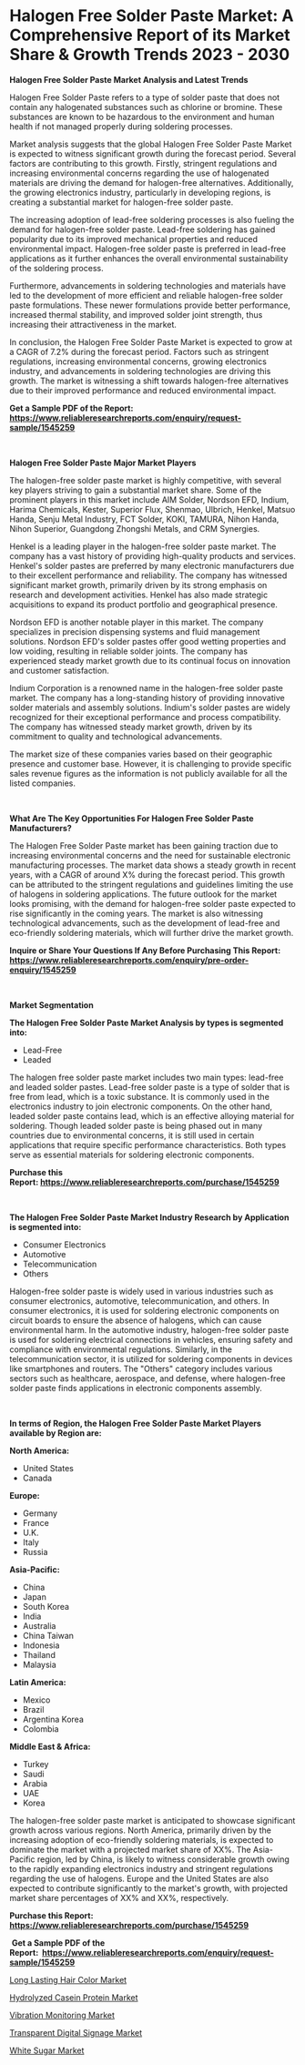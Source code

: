 <p><h1>Halogen Free Solder Paste Market: A Comprehensive Report of its Market Share & Growth Trends 2023 - 2030</h1></p><p><strong>Halogen Free Solder Paste Market Analysis and Latest Trends</strong></p>
<p><p>Halogen Free Solder Paste refers to a type of solder paste that does not contain any halogenated substances such as chlorine or bromine. These substances are known to be hazardous to the environment and human health if not managed properly during soldering processes.</p><p>Market analysis suggests that the global Halogen Free Solder Paste Market is expected to witness significant growth during the forecast period. Several factors are contributing to this growth. Firstly, stringent regulations and increasing environmental concerns regarding the use of halogenated materials are driving the demand for halogen-free alternatives. Additionally, the growing electronics industry, particularly in developing regions, is creating a substantial market for halogen-free solder paste.</p><p>The increasing adoption of lead-free soldering processes is also fueling the demand for halogen-free solder paste. Lead-free soldering has gained popularity due to its improved mechanical properties and reduced environmental impact. Halogen-free solder paste is preferred in lead-free applications as it further enhances the overall environmental sustainability of the soldering process.</p><p>Furthermore, advancements in soldering technologies and materials have led to the development of more efficient and reliable halogen-free solder paste formulations. These newer formulations provide better performance, increased thermal stability, and improved solder joint strength, thus increasing their attractiveness in the market.</p><p>In conclusion, the Halogen Free Solder Paste Market is expected to grow at a CAGR of 7.2% during the forecast period. Factors such as stringent regulations, increasing environmental concerns, growing electronics industry, and advancements in soldering technologies are driving this growth. The market is witnessing a shift towards halogen-free alternatives due to their improved performance and reduced environmental impact.</p></p>
<p><strong>Get a Sample PDF of the Report:&nbsp; <a href="https://www.reliableresearchreports.com/enquiry/request-sample/1545259">https://www.reliableresearchreports.com/enquiry/request-sample/1545259</a></strong></p>
<p>&nbsp;</p>
<p><strong>Halogen Free Solder Paste Major Market Players</strong></p>
<p><p>The halogen-free solder paste market is highly competitive, with several key players striving to gain a substantial market share. Some of the prominent players in this market include AIM Solder, Nordson EFD, Indium, Harima Chemicals, Kester, Superior Flux, Shenmao, Ulbrich, Henkel, Matsuo Handa, Senju Metal Industry, FCT Solder, KOKI, TAMURA, Nihon Handa, Nihon Superior, Guangdong Zhongshi Metals, and CRM Synergies.</p><p>Henkel is a leading player in the halogen-free solder paste market. The company has a vast history of providing high-quality products and services. Henkel's solder pastes are preferred by many electronic manufacturers due to their excellent performance and reliability. The company has witnessed significant market growth, primarily driven by its strong emphasis on research and development activities. Henkel has also made strategic acquisitions to expand its product portfolio and geographical presence.</p><p>Nordson EFD is another notable player in this market. The company specializes in precision dispensing systems and fluid management solutions. Nordson EFD's solder pastes offer good wetting properties and low voiding, resulting in reliable solder joints. The company has experienced steady market growth due to its continual focus on innovation and customer satisfaction.</p><p>Indium Corporation is a renowned name in the halogen-free solder paste market. The company has a long-standing history of providing innovative solder materials and assembly solutions. Indium's solder pastes are widely recognized for their exceptional performance and process compatibility. The company has witnessed steady market growth, driven by its commitment to quality and technological advancements.</p><p>The market size of these companies varies based on their geographic presence and customer base. However, it is challenging to provide specific sales revenue figures as the information is not publicly available for all the listed companies.</p></p>
<p>&nbsp;</p>
<p><strong>What Are The Key Opportunities For Halogen Free Solder Paste Manufacturers?</strong></p>
<p><p>The Halogen Free Solder Paste market has been gaining traction due to increasing environmental concerns and the need for sustainable electronic manufacturing processes. The market data shows a steady growth in recent years, with a CAGR of around X% during the forecast period. This growth can be attributed to the stringent regulations and guidelines limiting the use of halogens in soldering applications. The future outlook for the market looks promising, with the demand for halogen-free solder paste expected to rise significantly in the coming years. The market is also witnessing technological advancements, such as the development of lead-free and eco-friendly soldering materials, which will further drive the market growth.</p></p>
<p><strong>Inquire or Share Your Questions If Any Before Purchasing This Report: <a href="https://www.reliableresearchreports.com/enquiry/pre-order-enquiry/1545259">https://www.reliableresearchreports.com/enquiry/pre-order-enquiry/1545259</a></strong></p>
<p>&nbsp;</p>
<p><strong>Market Segmentation</strong></p>
<p><strong>The Halogen Free Solder Paste Market Analysis by types is segmented into:</strong></p>
<p><ul><li>Lead-Free</li><li>Leaded</li></ul></p>
<p><p>The halogen free solder paste market includes two main types: lead-free and leaded solder pastes. Lead-free solder paste is a type of solder that is free from lead, which is a toxic substance. It is commonly used in the electronics industry to join electronic components. On the other hand, leaded solder paste contains lead, which is an effective alloying material for soldering. Though leaded solder paste is being phased out in many countries due to environmental concerns, it is still used in certain applications that require specific performance characteristics. Both types serve as essential materials for soldering electronic components.</p></p>
<p><strong>Purchase this Report:&nbsp;<a href="https://www.reliableresearchreports.com/purchase/1545259">https://www.reliableresearchreports.com/purchase/1545259</a></strong></p>
<p>&nbsp;</p>
<p><strong>The Halogen Free Solder Paste Market Industry Research by Application is segmented into:</strong></p>
<p><ul><li>Consumer Electronics</li><li>Automotive</li><li>Telecommunication</li><li>Others</li></ul></p>
<p><p>Halogen-free solder paste is widely used in various industries such as consumer electronics, automotive, telecommunication, and others. In consumer electronics, it is used for soldering electronic components on circuit boards to ensure the absence of halogens, which can cause environmental harm. In the automotive industry, halogen-free solder paste is used for soldering electrical connections in vehicles, ensuring safety and compliance with environmental regulations. Similarly, in the telecommunication sector, it is utilized for soldering components in devices like smartphones and routers. The "Others" category includes various sectors such as healthcare, aerospace, and defense, where halogen-free solder paste finds applications in electronic components assembly.</p></p>
<p>&nbsp;</p>
<p><strong>In terms of Region, the Halogen Free Solder Paste Market Players available by Region are:</strong></p>
<p>
    <p> <strong> North America: </strong>
        <ul>
            <li>United States</li>
            <li>Canada</li>
        </ul>
        </p> 
    <p> <strong> Europe: </strong>
        <ul>
            <li>Germany</li>
            <li>France</li>
            <li>U.K.</li>
            <li>Italy</li>
            <li>Russia</li>
        </ul>
        </p> 
    <p> <strong> Asia-Pacific: </strong>
        <ul>
            <li>China</li>
            <li>Japan</li>
            <li>South Korea</li>
            <li>India</li>
            <li>Australia</li>
            <li>China Taiwan</li>
            <li>Indonesia</li>
            <li>Thailand</li>
            <li>Malaysia</li>
        </ul>
        </p> 
    <p> <strong> Latin America: </strong>
        <ul>
            <li>Mexico</li>
            <li>Brazil</li>
            <li>Argentina Korea</li>
            <li>Colombia</li>
        </ul>
        </p> 
    <p> <strong> Middle East & Africa: </strong>
        <ul>
            <li>Turkey</li>
            <li>Saudi</li>
            <li>Arabia</li>
            <li>UAE</li>
            <li>Korea</li>
        </ul>
    </p>
    </p>
<p><p>The halogen-free solder paste market is anticipated to showcase significant growth across various regions. North America, primarily driven by the increasing adoption of eco-friendly soldering materials, is expected to dominate the market with a projected market share of XX%. The Asia-Pacific region, led by China, is likely to witness considerable growth owing to the rapidly expanding electronics industry and stringent regulations regarding the use of halogens. Europe and the United States are also expected to contribute significantly to the market's growth, with projected market share percentages of XX% and XX%, respectively.</p></p>
<p><strong>Purchase this Report: <a href="https://www.reliableresearchreports.com/purchase/1545259">https://www.reliableresearchreports.com/purchase/1545259</a></strong></p>
<p>&nbsp;<strong>Get a Sample PDF of the Report:&nbsp;&nbsp;<a href="https://www.reliableresearchreports.com/enquiry/request-sample/1545259">https://www.reliableresearchreports.com/enquiry/request-sample/1545259</a></strong></p>
<p><strong></strong></p>
<p><p><a href="https://github.com/Paul14Anderson63/Market-Research-Report-List-1/blob/main/long-lasting-hair-color-market.md">Long Lasting Hair Color Market</a></p><p><a href="https://github.com/dringals/Market-Research-Report-List-1/blob/main/hydrolyzed-casein-protein-market.md">Hydrolyzed Casein Protein Market</a></p><p><a href="https://medium.com/@randallbode/vibration-monitoring-market-competitive-analysis-market-trends-and-forecast-to-2030-095f4bb18811">Vibration Monitoring Market</a></p><p><a href="https://medium.com/@jamesromero59/transparent-digital-signage-market-the-key-to-successful-business-strategy-forecast-till-2030-18728820e815">Transparent Digital Signage Market</a></p><p><a href="https://medium.com/@dariodooley/white-sugar-nbsp-market-focuses-on-market-share-size-and-projected-forecast-till-2030-6f0dedeefcd5">White Sugar Market</a></p></p>